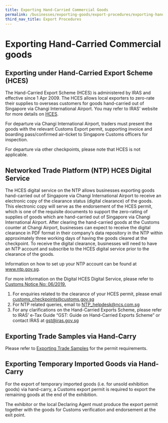 ```yaml
---
title: Exporting Hand-Carried Commercial Goods
permalink: /businesses/exporting-goods/export-procedures/exporting-hand-carried-commercial-goods/
third_nav_title: Export Procedures
---
```

# Exporting Hand-Carried Commercial goods

## Exporting under Hand-Carried Export Scheme (HCES)

The Hand-Carried Export Scheme (HCES) is administered by IRAS and effective since 1 Apr 2009. The HCES allows local exporters to zero-rate their supplies to overseas customers for goods hand-carried out of Singapore via Changi International Airport. You may refer to IRAS’ website for more details on <a href= "https://www.iras.gov.sg/irashome/Schemes/GST/Hand-Carried-Exports-Scheme--HCES-/">HCES</a>.

For departure via Changi International Airport, traders must present the goods with the relevant Customs Export permit, supporting invoice and boarding pass/confirmed air-ticket to Singapore Customs officers for inspection.

For departure via other checkpoints, please note that HCES is not applicable.


## Networked Trade Platform (NTP) HCES Digital Service

The HCES digital service on the NTP allows businesses exporting goods hand-carried out of Singapore via Changi International Airport to receive an electronic copy of the clearance status (digital clearance) of the goods. This electronic copy will serve as the endorsement of the HCES permit, which is one of the requisite documents to support the zero-rating of supplies of goods which are hand-carried out of Singapore via Changi International Airport. After clearing the hand-carried goods at the Customs counter at Changi Airport, businesses can expect to receive the digital clearance in PDF format in their company’s data repository in the NTP within approximately three working days of having the goods cleared at the checkpoint. To receive the digital clearance, businesses will need to have an NTP account and subscribe to the HCES digital service prior to the clearance of the goods. 

Information on how to set up your NTP account can be found at <a href="https://www.ntp.gov.sg/home/">www.ntp.gov.sg</a>. 

For more information on the Digital HCES Digital Service, please refer to [Customs Notice No: 06/2019.](/files/HCES%20Notice%2006_2019.pdf)

1.	For enquiries related to the clearance of your HCES permit, please email [customs_checkpoints@customs.gov.sg](mailto:customs_checkpoints@customs.gov.sg)
2.	For NTP related queries, email to [NTP_helpdesk@ncs.com.sg](mailto:NTP_helpdesk@ncs.com.sg)
3.	For any clarifications on the Hand-Carried Exports Scheme, please refer to IRAS’ e-Tax Guide “GST: Guide on Hand-Carried Exports Scheme” or contact IRAS at
[gst@iras.gov.sg](mailto:gst@iras.gov.sg)

## Exporting Trade Samples via Hand-Carry

Please refer to [Exporting Trade Samples](/businesses/exporting-goods/export-procedures/exporting-trade-samples) for the permit requirements.

## Exporting Temporary Imported Goods via Hand-Carry

For the export of temporary imported goods (i.e. for unsold exhibition goods) via hand-carry, a Customs export permit is required to export the remaining goods at the end of the exhibition.

The exhibitor or the local Declaring Agent must produce the export permit together with the goods for Customs verification and endorsement at the exit point.